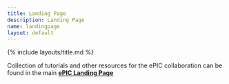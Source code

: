 ```yaml
---
title: Landing Page
description: Landing Page
name: landingpage
layout: default
---
```


{% include layouts/title.md %}

Collection of tutorials and other resources for the ePIC collaboration can be found in the main [**ePIC Landing Page**](https://eic.github.io/documentation/landingpage.html)
